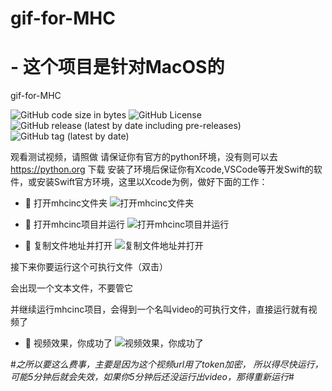 # gif-for-MHC
# - 这个项目是针对MacOS的
gif-for-MHC

![GitHub code size in bytes](https://img.shields.io/github/languages/code-size/Mhc-Inc/gif-for-MHC) ![GitHub License](https://img.shields.io/github/license/Mhc-Inc/gif-for-MHC) ![GitHub release (latest by date including pre-releases)](https://img.shields.io/github/v/release/Mhc-Inc/gif-for-MHC?include_prereleases) ![GitHub tag (latest by date)](https://img.shields.io/github/v/tag/Mhc-Inc/gif-for-MHC.svg)

观看测试视频，请照做
请保证你有官方的python环境，没有则可以去 https://python.org 下载
安装了环境后保证你有Xcode,VSCode等开发Swift的软件，或安装Swift官方环境，这里以Xcode为例，做好下面的工作：

- 🥳 打开mhcinc文件夹 ![打开mhcinc文件夹](https://www.z4a.net/images/2022/11/04/2022-11-04-06.55.22.png)


- 🥳 打开mhcinc项目并运行 ![打开mhcinc项目并运行](https://www.z4a.net/images/2022/11/04/2022-11-04-06.59.00.png)


- 🥳 复制文件地址并打开 ![复制文件地址并打开](https://www.z4a.net/images/2022/11/04/2022-11-04-07.01.26.png)

接下来你要运行这个可执行文件（双击）

会出现一个文本文件，不要管它


并继续运行mhcinc项目，会得到一个名叫video的可执行文件，直接运行就有视频了

- 🥳 视频效果，你成功了 ![视频效果，你成功了](https://www.z4a.net/images/2022/11/04/2022-11-04-07.12.51.png)

#*之所以要这么费事，主要是因为这个视频url用了token加密，
所以得尽快运行，可能5分钟后就会失效，如果你5分钟后还没运行出video，那得重新运行*#
